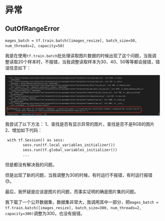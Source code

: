 # 异常

## OutOfRangeError

`mages_batch = tf.train.batch([images_resize], batch_size=50, num_threads=2, capacity=50)`

我是在使用`tf.train.batch`批处理读取图片数据的时候出现了这个问题，当我调整读取20个样本时，不报错，当我调整读取样本为30、40、50等等都会报错，错误信息如下：

![img](assets/1240-20190522194441894.png)

我尝试了以下方法：
1、查找是否有显示异常的图片，查找是否不是RGB的图片
2、增加如下代码：

```
 with tf.Session() as sess:
        sess.run(tf.local_variables_initializer())
        sess.run(tf.global_variables_initializer())
        ...
```
但是都没有解决我的问题。

但是出现了新的问题，当我调整为30的时候，有时运行不报错，有时运行报错😓。

最后，我怀疑是应该是图片的问题，而事实证明的确是图片集的问题。

我下载了一个公开数据集，数据集非常大，我调用其中一部分，把`mages_batch = tf.train.batch([images_resize], batch_size=300, num_threads=2, capacity=300)`调整为300，也没有报错。

